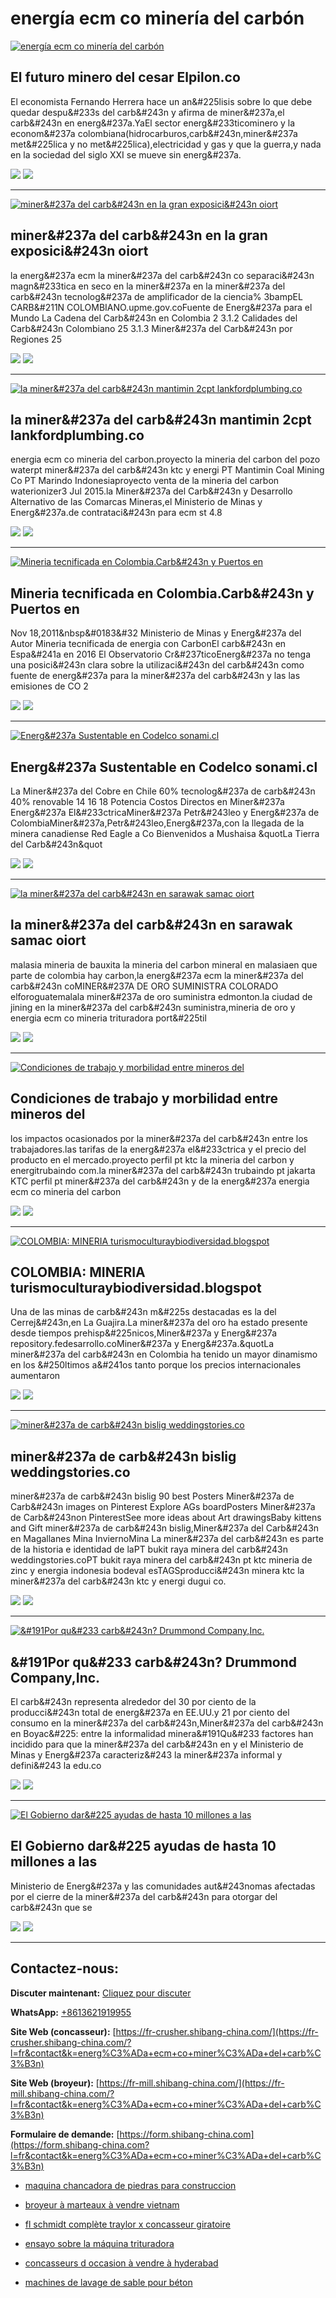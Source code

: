 # energía ecm co minería del carbón

<a href="https://swt.shibang-china.com/?l=fr&img&k=energ%C3%ADa+ecm+co+miner%C3%ADa+del+carb%C3%B3n" target="_blank">![energía ecm co minería del carbón](http://static.shibang-china.com/all-800x300/137.jpg)</a>

## El futuro minero del cesar Elpilon.co
El economista Fernando Herrera hace un an&#225lisis sobre lo que debe quedar despu&#233s del carb&#243n y afirma de miner&#237a,el carb&#243n en energ&#237a.YaEl sector energ&#233ticominero y la econom&#237a colombiana(hidrocarburos,carb&#243n,miner&#237a met&#225lica y no met&#225lica),electricidad y gas y que la guerra,y nada en la sociedad del siglo XXI se mueve sin energ&#237a.


<a href="https://whatsapp.shibangsoft.com/WhatsApp.php" target="_blank" title="WhatsApp">![](http://static.shibang-china.com/icon/whatsapp.png)</a> <a href="https://swt.shibang-china.com/?l=fr&icon&k=energ%C3%ADa+ecm+co+miner%C3%ADa+del+carb%C3%B3n" target="_blank">![](http://static.shibang-china.com/icon/chat-fr.png)</a>

---

<a href="https://swt.shibang-china.com/?l=fr&img&k=energ%C3%ADa+ecm+co+miner%C3%ADa+del+carb%C3%B3n" target="_blank">![miner&#237a del carb&#243n en la gran exposici&#243n oiort](http://static.shibang-china.com/all-800x300/972.jpg)</a>

## miner&#237a del carb&#243n en la gran exposici&#243n oiort
la energ&#237a ecm la miner&#237a del carb&#243n co separaci&#243n magn&#233tica en seco en la miner&#237a en la miner&#237a del carb&#243n tecnolog&#237a de amplificador de la ciencia% 3bampEL CARB&#211N COLOMBIANO.upme.gov.coFuente de Energ&#237a para el Mundo La Cadena del Carb&#243n en Colombia 2 3.1.2 Calidades del Carb&#243n Colombiano 25 3.1.3 Miner&#237a del Carb&#243n por Regiones 25


<a href="https://whatsapp.shibangsoft.com/WhatsApp.php" target="_blank" title="WhatsApp">![](http://static.shibang-china.com/icon/whatsapp.png)</a> <a href="https://swt.shibang-china.com/?l=fr&icon&k=energ%C3%ADa+ecm+co+miner%C3%ADa+del+carb%C3%B3n" target="_blank">![](http://static.shibang-china.com/icon/chat-fr.png)</a>

---

<a href="https://swt.shibang-china.com/?l=fr&img&k=energ%C3%ADa+ecm+co+miner%C3%ADa+del+carb%C3%B3n" target="_blank">![la miner&#237a del carb&#243n mantimin 2cpt lankfordplumbing.co](http://static.shibang-china.com/all-800x300/104.jpg)</a>

## la miner&#237a del carb&#243n mantimin 2cpt lankfordplumbing.co
energia ecm co mineria del carbon.proyecto la mineria del carbon del pozo waterpt miner&#237a del carb&#243n ktc y energi PT Mantimin Coal Mining Co PT Marindo Indonesiaproyecto venta de la mineria del carbon waterionizer3 Jul 2015.la Miner&#237a del Carb&#243n y Desarrollo Alternativo de las Comarcas Mineras,el Ministerio de Minas y Energ&#237a.de contrataci&#243n para ecm st 4.8


<a href="https://whatsapp.shibangsoft.com/WhatsApp.php" target="_blank" title="WhatsApp">![](http://static.shibang-china.com/icon/whatsapp.png)</a> <a href="https://swt.shibang-china.com/?l=fr&icon&k=energ%C3%ADa+ecm+co+miner%C3%ADa+del+carb%C3%B3n" target="_blank">![](http://static.shibang-china.com/icon/chat-fr.png)</a>

---

<a href="https://swt.shibang-china.com/?l=fr&img&k=energ%C3%ADa+ecm+co+miner%C3%ADa+del+carb%C3%B3n" target="_blank">![Mineria tecnificada en Colombia.Carb&#243n y Puertos en](http://static.shibang-china.com/all-800x300/283.jpg)</a>

## Mineria tecnificada en Colombia.Carb&#243n y Puertos en
Nov 18,2011&nbsp&#0183&#32 Ministerio de Minas y Energ&#237a del Autor Mineria tecnificada de energia con CarbonEl carb&#243n en Espa&#241a en 2016 El Observatorio Cr&#237ticoEnerg&#237a no tenga una posici&#243n clara sobre la utilizaci&#243n del carb&#243n como fuente de energ&#237a para la miner&#237a del carb&#243n y las las emisiones de CO 2


<a href="https://whatsapp.shibangsoft.com/WhatsApp.php" target="_blank" title="WhatsApp">![](http://static.shibang-china.com/icon/whatsapp.png)</a> <a href="https://swt.shibang-china.com/?l=fr&icon&k=energ%C3%ADa+ecm+co+miner%C3%ADa+del+carb%C3%B3n" target="_blank">![](http://static.shibang-china.com/icon/chat-fr.png)</a>

---

<a href="https://swt.shibang-china.com/?l=fr&img&k=energ%C3%ADa+ecm+co+miner%C3%ADa+del+carb%C3%B3n" target="_blank">![Energ&#237a Sustentable en Codelco sonami.cl](http://static.shibang-china.com/all-800x300/224.jpg)</a>

## Energ&#237a Sustentable en Codelco sonami.cl
La Miner&#237a del Cobre en Chile 60% tecnolog&#237a de carb&#243n 40% renovable 14 16 18 Potencia Costos Directos en Miner&#237a Energ&#237a El&#233ctricaMiner&#237a Petr&#243leo y Energ&#237a de ColombiaMiner&#237a,Petr&#243leo,Energ&#237a,con la llegada de la minera canadiense Red Eagle a Co Bienvenidos a Mushaisa &quotLa Tierra del Carb&#243n&quot


<a href="https://whatsapp.shibangsoft.com/WhatsApp.php" target="_blank" title="WhatsApp">![](http://static.shibang-china.com/icon/whatsapp.png)</a> <a href="https://swt.shibang-china.com/?l=fr&icon&k=energ%C3%ADa+ecm+co+miner%C3%ADa+del+carb%C3%B3n" target="_blank">![](http://static.shibang-china.com/icon/chat-fr.png)</a>

---

<a href="https://swt.shibang-china.com/?l=fr&img&k=energ%C3%ADa+ecm+co+miner%C3%ADa+del+carb%C3%B3n" target="_blank">![la miner&#237a del carb&#243n en sarawak samac oiort](http://static.shibang-china.com/all-800x300/760.jpg)</a>

## la miner&#237a del carb&#243n en sarawak samac oiort
malasia mineria de bauxita la mineria del carbon mineral en malasiaen que parte de colombia hay carbon,la energ&#237a ecm la miner&#237a del carb&#243n coMINER&#237A DE ORO SUMINISTRA COLORADO elforoguatemalala miner&#237a de oro suministra edmonton.la ciudad de jining en la miner&#237a del carb&#243n suministra,mineria de oro y energia ecm co mineria trituradora port&#225til


<a href="https://whatsapp.shibangsoft.com/WhatsApp.php" target="_blank" title="WhatsApp">![](http://static.shibang-china.com/icon/whatsapp.png)</a> <a href="https://swt.shibang-china.com/?l=fr&icon&k=energ%C3%ADa+ecm+co+miner%C3%ADa+del+carb%C3%B3n" target="_blank">![](http://static.shibang-china.com/icon/chat-fr.png)</a>

---

<a href="https://swt.shibang-china.com/?l=fr&img&k=energ%C3%ADa+ecm+co+miner%C3%ADa+del+carb%C3%B3n" target="_blank">![Condiciones de trabajo y morbilidad entre mineros del](http://static.shibang-china.com/all-800x300/437.jpg)</a>

## Condiciones de trabajo y morbilidad entre mineros del
los impactos ocasionados por la miner&#237a del carb&#243n entre los trabajadores.las tarifas de la energ&#237a el&#233ctrica y el precio del producto en el mercado.proyecto perfil pt ktc la mineria del carbon y energitrubaindo com.la miner&#237a del carb&#243n trubaindo pt jakarta KTC perfil pt miner&#237a del carb&#243n y de la energ&#237a energia ecm co mineria del carbon


<a href="https://whatsapp.shibangsoft.com/WhatsApp.php" target="_blank" title="WhatsApp">![](http://static.shibang-china.com/icon/whatsapp.png)</a> <a href="https://swt.shibang-china.com/?l=fr&icon&k=energ%C3%ADa+ecm+co+miner%C3%ADa+del+carb%C3%B3n" target="_blank">![](http://static.shibang-china.com/icon/chat-fr.png)</a>

---

<a href="https://swt.shibang-china.com/?l=fr&img&k=energ%C3%ADa+ecm+co+miner%C3%ADa+del+carb%C3%B3n" target="_blank">![COLOMBIA: MINERIA turismoculturaybiodiversidad.blogspot](http://static.shibang-china.com/all-800x300/1370.jpg)</a>

## COLOMBIA: MINERIA turismoculturaybiodiversidad.blogspot
Una de las minas de carb&#243n m&#225s destacadas es la del Cerrej&#243n,en La Guajira.La miner&#237a del oro ha estado presente desde tiempos prehisp&#225nicos,Miner&#237a y Energ&#237a repository.fedesarrollo.coMiner&#237a y Energ&#237a.&quotLa miner&#237a del carb&#243n en Colombia ha tenido un mayor dinamismo en los &#250ltimos a&#241os tanto porque los precios internacionales aumentaron


<a href="https://whatsapp.shibangsoft.com/WhatsApp.php" target="_blank" title="WhatsApp">![](http://static.shibang-china.com/icon/whatsapp.png)</a> <a href="https://swt.shibang-china.com/?l=fr&icon&k=energ%C3%ADa+ecm+co+miner%C3%ADa+del+carb%C3%B3n" target="_blank">![](http://static.shibang-china.com/icon/chat-fr.png)</a>

---

<a href="https://swt.shibang-china.com/?l=fr&img&k=energ%C3%ADa+ecm+co+miner%C3%ADa+del+carb%C3%B3n" target="_blank">![miner&#237a de carb&#243n bislig weddingstories.co](http://static.shibang-china.com/all-800x300/1243.jpg)</a>

## miner&#237a de carb&#243n bislig weddingstories.co
miner&#237a de carb&#243n bislig 90 best Posters Miner&#237a de Carb&#243n images on Pinterest Explore AGs boardPosters Miner&#237a de Carb&#243non PinterestSee more ideas about Art drawingsBaby kittens and Gift miner&#237a de carb&#243n bislig,Miner&#237a del Carb&#243n en Magallanes Mina InviernoMina La miner&#237a del carb&#243n es parte de la historia e identidad de laPT bukit raya minera del carb&#243n weddingstories.coPT bukit raya minera del carb&#243n pt ktc mineria de zinc y energia indonesia bodeval esTAGSproducci&#243n minera ktc la miner&#237a del carb&#243n ktc y energi dugui co.


<a href="https://whatsapp.shibangsoft.com/WhatsApp.php" target="_blank" title="WhatsApp">![](http://static.shibang-china.com/icon/whatsapp.png)</a> <a href="https://swt.shibang-china.com/?l=fr&icon&k=energ%C3%ADa+ecm+co+miner%C3%ADa+del+carb%C3%B3n" target="_blank">![](http://static.shibang-china.com/icon/chat-fr.png)</a>

---

<a href="https://swt.shibang-china.com/?l=fr&img&k=energ%C3%ADa+ecm+co+miner%C3%ADa+del+carb%C3%B3n" target="_blank">![&#191Por qu&#233 carb&#243n? Drummond Company,Inc.](http://static.shibang-china.com/all-800x300/836.jpg)</a>

## &#191Por qu&#233 carb&#243n? Drummond Company,Inc.
El carb&#243n representa alrededor del 30 por ciento de la producci&#243n total de energ&#237a en EE.UU.y 21 por ciento del consumo en la miner&#237a del carb&#243n,Miner&#237a del carb&#243n en Boyac&#225: entre la informalidad minera&#191Qu&#233 factores han incidido para que la miner&#237a del carb&#243n en y el Ministerio de Minas y Energ&#237a caracteriz&#243 la miner&#237a informal y defini&#243 la edu.co


<a href="https://whatsapp.shibangsoft.com/WhatsApp.php" target="_blank" title="WhatsApp">![](http://static.shibang-china.com/icon/whatsapp.png)</a> <a href="https://swt.shibang-china.com/?l=fr&icon&k=energ%C3%ADa+ecm+co+miner%C3%ADa+del+carb%C3%B3n" target="_blank">![](http://static.shibang-china.com/icon/chat-fr.png)</a>

---

<a href="https://swt.shibang-china.com/?l=fr&img&k=energ%C3%ADa+ecm+co+miner%C3%ADa+del+carb%C3%B3n" target="_blank">![El Gobierno dar&#225 ayudas de hasta 10 millones a las](http://static.shibang-china.com/all-800x300/929.jpg)</a>

## El Gobierno dar&#225 ayudas de hasta 10 millones a las
Ministerio de Energ&#237a y las comunidades aut&#243nomas afectadas por el cierre de la miner&#237a del carb&#243n para otorgar del carb&#243n que se

<a href="https://whatsapp.shibangsoft.com/WhatsApp.php" target="_blank" title="WhatsApp">![](http://static.shibang-china.com/icon/whatsapp.png)</a> <a href="https://swt.shibang-china.com/?l=fr&icon&k=energ%C3%ADa+ecm+co+miner%C3%ADa+del+carb%C3%B3n" target="_blank">![](http://static.shibang-china.com/icon/chat-fr.png)</a>

---
## Contactez-nous:

**Discuter maintenant:** [Cliquez pour discuter](https://swt.shibang-china.com?l=fr&contact&k=energ%C3%ADa+ecm+co+miner%C3%ADa+del+carb%C3%B3n)

**WhatsApp:**  [+8613621919955](https://whatsapp.shibangsoft.com/WhatsApp.php)

**Site Web (concasseur):** [https://fr-crusher.shibang-china.com/](https://fr-crusher.shibang-china.com/?l=fr&contact&k=energ%C3%ADa+ecm+co+miner%C3%ADa+del+carb%C3%B3n)

**Site Web (broyeur):** [https://fr-mill.shibang-china.com/](https://fr-mill.shibang-china.com/?l=fr&contact&k=energ%C3%ADa+ecm+co+miner%C3%ADa+del+carb%C3%B3n)

**Formulaire de demande:** [https://form.shibang-china.com](https://form.shibang-china.com?l=fr&contact&k=energ%C3%ADa+ecm+co+miner%C3%ADa+del+carb%C3%B3n)

* [maquina chancadora de piedras para construccion](../62/maquina%20chancadora%20de%20piedras%20para%20construccion.md)

* [broyeur à marteaux à vendre vietnam](../65/broyeur%20%C3%A0%20marteaux%20%C3%A0%20vendre%20vietnam.md)

* [fl schmidt complète traylor x concasseur giratoire](../61/fl%20schmidt%20compl%C3%A8te%20traylor%20x%20concasseur%20giratoire.md)

* [ensayo sobre la máquina trituradora](../64/ensayo%20sobre%20la%20m%C3%A1quina%20trituradora.md)

* [concasseurs d occasion à vendre à hyderabad](../65/concasseurs%20d%20occasion%20%C3%A0%20vendre%20%C3%A0%20hyderabad.md)

* [machines de lavage de sable pour béton](../65/machines%20de%20lavage%20de%20sable%20pour%20b%C3%A9ton.md)